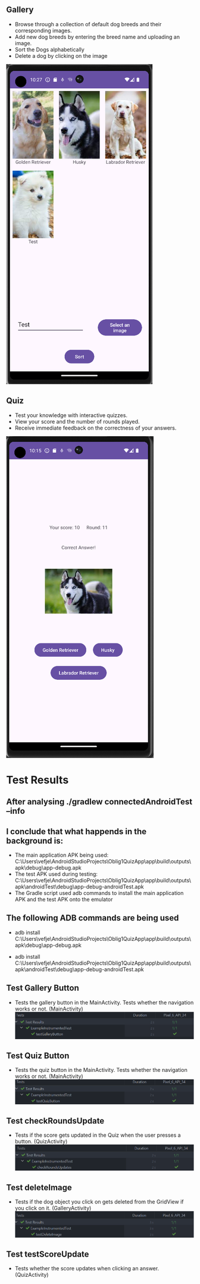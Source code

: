 ## Gallery
- Browse through a collection of default dog breeds and their corresponding images.
- Add new dog breeds by entering the breed name and uploading an image.
- Sort the Dogs alphabetically
- Delete a dog by clicking on the image
  
![Gallery](quizappgallery.png)

## Quiz
- Test your knowledge with interactive quizzes.
- View your score and the number of rounds played.
- Receive immediate feedback on the correctness of your answers.

![Quiz](quiz%20app%202.png)


# Test Results

## After analysing ./gradlew connectedAndroidTest –info
## I conclude that what happends in the background is:
- The main application APK being used: C:\Users\vefje\AndroidStudioProjects\Oblig1QuizApp\app\build\outputs\apk\debug\app-debug.apk
- The test APK used during testing: C:\Users\vefje\AndroidStudioProjects\Oblig1QuizApp\app\build\outputs\apk\androidTest\debug\app-debug-androidTest.apk
- The Gradle script used adb commands to install the main application APK and the test APK onto the emulator

## The following ADB commands are being used
- adb install C:\Users\vefje\AndroidStudioProjects\Oblig1QuizApp\app\build\outputs\apk\debug\app-debug.apk

- adb install C:\Users\vefje\AndroidStudioProjects\Oblig1QuizApp\app\build\outputs\apk\androidTest\debug\app-debug-androidTest.apk

## Test Gallery Button
- Tests the  gallery button in the MainActivity. Tests whether the navigation works or not. (MainActivity)
![Test1](test1.png)

## Test Quiz Button 
- Tests the quiz button in the MainActivity. Tests whether the navigation works or not. (MainActivity)
![Test2](test2.png)

## Test checkRoundsUpdate
- Tests if the score gets updated in the Quiz when the user presses a button. (QuizActivity)
![Test3](test3.png)

## Test deleteImage
- Tests if the dog object you click on gets deleted from the GridView if you click on it. (GalleryActivity)
![Test4](test4.png)

## Test testScoreUpdate
- Tests whether the score updates when clicking an answer. (QuizActivity)
